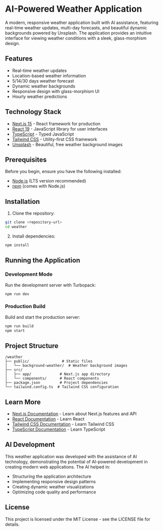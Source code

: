 # AI-Powered Weather Application

A modern, responsive weather application built with AI assistance, featuring real-time weather updates, multi-day forecasts, and beautiful dynamic backgrounds powered by Unsplash. The application provides an intuitive interface for viewing weather conditions with a sleek, glass-morphism design.

## Features

- Real-time weather updates
- Location-based weather information
- 5/14/30 days weather forecast
- Dynamic weather backgrounds
- Responsive design with glass-morphism UI
- Hourly weather predictions

## Technology Stack

- [Next.js 15](https://nextjs.org/) - React framework for production
- [React 19](https://react.dev/) - JavaScript library for user interfaces
- [TypeScript](https://www.typescriptlang.org/) - Typed JavaScript
- [Tailwind CSS](https://tailwindcss.com/) - Utility-first CSS framework
- [Unsplash](https://unsplash.com) - Beautiful, free weather background images

## Prerequisites

Before you begin, ensure you have the following installed:
- [Node.js](https://nodejs.org/) (LTS version recommended)
- [npm](https://www.npmjs.com/) (comes with Node.js)

## Installation

1. Clone the repository:
```bash
git clone <repository-url>
cd weather
```

2. Install dependencies:
```bash
npm install
```

## Running the Application

### Development Mode

Run the development server with Turbopack:
```bash
npm run dev
```

### Production Build

Build and start the production server:
```bash
npm run build
npm start
```

## Project Structure

```
/weather
├── public/               # Static files
│   └── background-weather/  # Weather background images
├── src/
│   ├── app/             # Next.js app directory
│   └── components/      # React components
├── package.json         # Project dependencies
└── tailwind.config.ts  # Tailwind CSS configuration
```

## Learn More

- [Next.js Documentation](https://nextjs.org/docs) - Learn about Next.js features and API
- [React Documentation](https://react.dev/) - Learn React
- [Tailwind CSS Documentation](https://tailwindcss.com/docs) - Learn Tailwind CSS
- [TypeScript Documentation](https://www.typescriptlang.org/docs/) - Learn TypeScript

## AI Development

This weather application was developed with the assistance of AI technology, demonstrating the potential of AI-powered development in creating modern web applications. The AI helped in:

- Structuring the application architecture
- Implementing responsive design patterns
- Creating dynamic weather visualizations
- Optimizing code quality and performance

## License

This project is licensed under the MIT License - see the LICENSE file for details.
